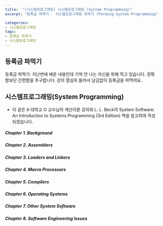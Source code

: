 ```yaml
---
title:  "[시스템프로그래밍] 시스템프로그래밍 (System Programming)"
excerpt: "등록금 파먹기 - 시스템프로그래밍 파먹기 (Parming System Programming)"

categories:
- 시스템프로그래밍
tags:
- 등록금 파먹기
- 시스템프로그래밍
---
```


## 등록금 파먹기
등록금 파먹기: 지난번에 배운 내용인데 기억 안 나는 자신을 위해 적고 있습니다. 정확함보단 간편함을 추구합니다. 강의 열심히 들어서 남김없이 등록금을 파먹어요.

## 시스템프로그래밍(System Programming)
* 이 글은 A 대학교 O 교수님의 계산이론 강의와 L. L. Beck의 System Software: An Introduction to Systems Programming (3rd Edition) 책을 참고하여 작성되었습니다.

##### Chapter 1. Background
##### Chapter 2. Assemblers
##### Chapter 3. Loaders and Linkers
##### Chapter 4. Macro Processors
##### Chapter 5. Compilers
##### Chapter 6. Operating Systems
##### Chapter 7. Other System Software
##### Chapter 8. Software Engineering Issues
